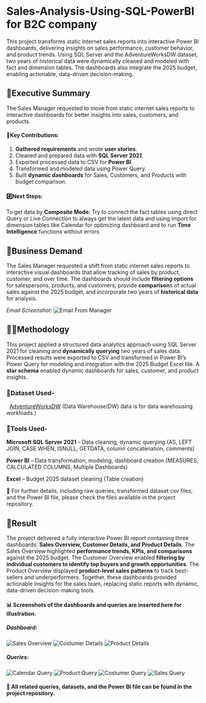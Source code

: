# Sales-Analysis-Using-SQL-PowerBI for B2C company
This project transforms static internet sales reports into interactive Power BI dashboards, delivering insights on sales performance, customer behavior, and product trends. Using SQL Server and the AdventureWorksDW dataset, two years of historical data were dynamically cleaned and modeled with fact and dimension tables. The dashboards also integrate the 2025 budget, enabling actionable, data-driven decision-making.
## 🧾Executive Summary

The Sales Manager requested to move from static internet sales reports to interactive dashboards for better insights into sales, customers, and products.
#### 🔑Key Contributions:

1. **Gathered requirements** and wrote **user stories**.
2. Cleaned and prepared data with **SQL Server 2021**.
3. Exported processed data to CSV for **Power BI**.
4. Transformed and modeled data using Power Query.
5. Built **dynamic dashboards** for Sales, Customers, and Products with budget comparison.



#### #️⃣Next Steps: 

To get data by **Composite Mode**: Try to connect the fact tables using direct Query or Live Connection to always get the latest data and using import for dimension tables like Calendar for optimizing dashboard and to run **Time Intelligence** functions without errors



## 📄Business Demand

The Sales Manager requested a shift from static internet sales reports to interactive visual dashboards that allow tracking of sales by product, customer, and over time. The dashboards should include **filtering options** for salespersons, products, and customers, provide **comparison**s of actual sales against the 2025 budget, and incorporate two years of **historical data** for analysis.

*Email Screenshot:*
![Email From Manager](./images/BusinessRequestEmail.png)




## 🧑‍🏭Methodology

This project applied a structured data analytics approach using SQL Server 2021 for cleaning and **dynamically querying** two years of sales data. Processed results were exported to CSV and transformed in Power BI’s Power Query for modeling and integration with the 2025 Budget Excel file. A **star schema** enabled dynamic dashboards for sales, customer, and product insights.



### 💾Dataset Used-

&nbsp;  [AdventureWorksDW](https://github.com/Microsoft/sql-server-samples/releases/download/adventureworks/AdventureWorksDW2022.bak) (Data Warehouse(DW) data is for data warehousing workloads.)



### 🧰Tools Used-

**Microsoft SQL Server 2021** – Data cleaning, dynamic querying (AS, LEFT JOIN, CASE WHEN, ISNULL, GETDATA, column concatenation, comments)

**Power BI** – Data transformation, modeling, dashboard creation (MEASURES, CALCULATED COLUMNS, Multiple Dashboards)

**Excel** – Budget 2025 dataset cleaning (Table creation)



📂 For further details, including raw queries, transformed dataset csv files, and the Power BI file, please check the files available in the project repository.



## 📜Result

The project delivered a fully interactive Power BI report containing three dashboards: **Sales Overview, Customer Details, and Product Details**. The Sales Overview highlighted **performance trends, KPIs, and comparisons** against the 2025 budget. The Customer Overview enabled **filtering by individual customers to identify top buyers and growth opportunities**. The Product Overview displayed **product-level sales patterns** to track best-sellers and underperformers. Together, these dashboards provided actionable insights for the sales team, replacing static reports with dynamic, data-driven decision-making tools.


#### 📊 Screenshots of the dashboards and queries are inserted here for illustration.
##### *Dashboard:*
![Sales Overview](./Images/Sales_Overview.png)
![Costumer Details](./Images/Costumer_Details.png)
![Product Details](./Images/Product_Details.png)

##### *Queries:*
![Calendar Query](./Images/Calendar_Query.png)
![Product Query](./Images/Product_Query.png)
![Costumer Query](./Images/Costumer_Query.png)
![Sales Query](./Images/Sales_Query.png)



#### 📂 All related queries, datasets, and the Power BI file can be found in the project repository.





